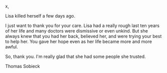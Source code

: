 x,

Lisa killed herself a few days ago. 

I just want to thank you for your care. Lisa had a really rough last ten years of her life and many doctors were dismissive or even unkind. But she always knew that you had her back, believed her, and were trying your best to help her. You gave her hope even as her life became more and more awful. 

So, thank you. I'm really glad that she had some people she trusted. 

Thomas Sobieck